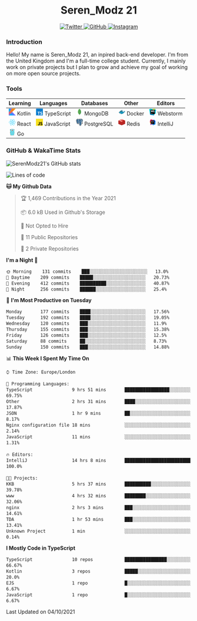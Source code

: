 <div align="center">
  <h1>Seren_Modz 21</h1>
  <a href="https://twitter.com/SerenModz21">
    <img alt="Twitter" src="https://img.shields.io/badge/twitter%20-%231DA1F2.svg?&style=for-the-badge&logo=Twitter&logoColor=white">
  </a>
  <a href="https://github.com/SerenModz21">
    <img alt="GitHub" src="https://img.shields.io/badge/github%20-%23121011.svg?&style=for-the-badge&logo=github&logoColor=white">
  </a>
  <a href="https://www.instagram.com/serenmodz21">
    <img alt="Instagram" src="https://img.shields.io/badge/instagram%20-%23E4405F.svg?&style=for-the-badge&logo=Instagram&logoColor=white">
  </a>
</div>

### Introduction

Hello! My name is Seren_Modz 21, an inpired back-end developer. I'm from the United Kingdom and I'm a full-time college student. Currently, I mainly work on private projects but I plan to grow and achieve my goal of working on more open source projects. 

### Tools

 **Learning**                                        | **Languages**                                               | **Databases**                                               | **Other**                                           | **Editors**                                                  
-----------------------------------------------------|-------------------------------------------------------------|-------------------------------------------------------------|-----------------------------------------------------|--------------------------------------------------------------
 <img width="19px" src="./assets/kotlin.svg"> Kotlin | <img width="19px" src="./assets/typescript.svg"> TypeScript | <img width="19px" src="./assets/mongodb.svg"> MongoDB       | <img width="19px" src="./assets/docker.svg"> Docker | <img width="19px" src="./assets/webstorm.svg"> Webstorm      
 <img width="19px" src="./assets/react.svg"> React   | <img width="19px" src="./assets/javascript.svg"> JavaScript | <img width="19px" src="./assets/postgresql.svg"> PostgreSQL | <img width="19px" src="./assets/redis.svg"> Redis   | <img width="19px" src="./assets/intellij-idea.svg"> IntelliJ
 <img width="19px" src="./assets/go.svg"> Go         |                                                             |                                                             |                                                     |                                                                                                               

### GitHub & WakaTime Stats

![SerenModz21's GitHub stats](https://github-readme-stats.vercel.app/api?username=SerenModz21&show_icons=true&theme=dark)

<!--START_SECTION:waka-->
![Lines of code](https://img.shields.io/badge/From%20Hello%20World%20I%27ve%20Written-32616%20lines%20of%20code-blue)

**🐱 My Github Data** 

> 🏆 1,469 Contributions in the Year 2021
 > 
> 📦 6.0 kB Used in Github's Storage 
 > 
> 🚫 Not Opted to Hire
 > 
> 📜 11 Public Repositories 
 > 
> 🔑 2 Private Repositories  
 > 
**I'm a Night 🦉** 

```text
🌞 Morning    131 commits    ███░░░░░░░░░░░░░░░░░░░░░░   13.0% 
🌆 Daytime    209 commits    █████░░░░░░░░░░░░░░░░░░░░   20.73% 
🌃 Evening    412 commits    ██████████░░░░░░░░░░░░░░░   40.87% 
🌙 Night      256 commits    ██████░░░░░░░░░░░░░░░░░░░   25.4%

```
📅 **I'm Most Productive on Tuesday** 

```text
Monday       177 commits    ████░░░░░░░░░░░░░░░░░░░░░   17.56% 
Tuesday      192 commits    ████░░░░░░░░░░░░░░░░░░░░░   19.05% 
Wednesday    120 commits    ███░░░░░░░░░░░░░░░░░░░░░░   11.9% 
Thursday     155 commits    ███░░░░░░░░░░░░░░░░░░░░░░   15.38% 
Friday       126 commits    ███░░░░░░░░░░░░░░░░░░░░░░   12.5% 
Saturday     88 commits     ██░░░░░░░░░░░░░░░░░░░░░░░   8.73% 
Sunday       150 commits    ███░░░░░░░░░░░░░░░░░░░░░░   14.88%

```


📊 **This Week I Spent My Time On** 

```text
⌚︎ Time Zone: Europe/London

💬 Programming Languages: 
TypeScript               9 hrs 51 mins       █████████████████░░░░░░░░   69.75% 
Other                    2 hrs 31 mins       ████░░░░░░░░░░░░░░░░░░░░░   17.87% 
JSON                     1 hr 9 mins         ██░░░░░░░░░░░░░░░░░░░░░░░   8.17% 
Nginx configuration file 18 mins             ░░░░░░░░░░░░░░░░░░░░░░░░░   2.14% 
JavaScript               11 mins             ░░░░░░░░░░░░░░░░░░░░░░░░░   1.31%

🔥 Editors: 
IntelliJ                 14 hrs 8 mins       █████████████████████████   100.0%

🐱‍💻 Projects: 
KKB                      5 hrs 37 mins       ██████████░░░░░░░░░░░░░░░   39.78% 
www                      4 hrs 32 mins       ████████░░░░░░░░░░░░░░░░░   32.06% 
nginx                    2 hrs 3 mins        ███░░░░░░░░░░░░░░░░░░░░░░   14.61% 
TDA                      1 hr 53 mins        ███░░░░░░░░░░░░░░░░░░░░░░   13.41% 
Unknown Project          1 min               ░░░░░░░░░░░░░░░░░░░░░░░░░   0.14%

```

**I Mostly Code in TypeScript** 

```text
TypeScript               10 repos            ████████████████░░░░░░░░░   66.67% 
Kotlin                   3 repos             █████░░░░░░░░░░░░░░░░░░░░   20.0% 
EJS                      1 repo              █░░░░░░░░░░░░░░░░░░░░░░░░   6.67% 
JavaScript               1 repo              █░░░░░░░░░░░░░░░░░░░░░░░░   6.67%

```



 Last Updated on 04/10/2021
<!--END_SECTION:waka-->
